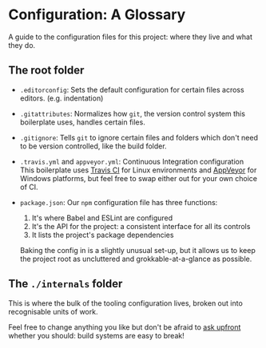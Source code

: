 # Configuration: A Glossary

A guide to the configuration files for this project: where they live and what
they do.

## The root folder

- `.editorconfig`: Sets the default configuration for certain files across editors. (e.g. indentation)

- `.gitattributes`: Normalizes how `git`, the version control system this boilerplate uses, handles certain files.

- `.gitignore`: Tells `git` to ignore certain files and folders which don't need to be version controlled, like the build folder.

- `.travis.yml` and `appveyor.yml`: Continuous Integration configuration<br/>
  This boilerplate uses [Travis CI](https://travis-ci.com) for Linux environments
  and [AppVeyor](https://www.appveyor.com/) for Windows platforms, but feel free
  to swap either out for your own choice of CI.

- `package.json`: Our `npm` configuration file has three functions:

  1.  It's where Babel and ESLint are configured
  1.  It's the API for the project: a consistent interface for all its controls
  1.  It lists the project's package dependencies

  Baking the config in is a slightly unusual set-up, but it allows us to keep
  the project root as uncluttered and grokkable-at-a-glance as possible.

## The `./internals` folder

This is where the bulk of the tooling configuration lives, broken out into
recognisable units of work.

Feel free to change anything you like but don't be afraid to [ask upfront](https://spectrum.chat/clix-boilerplate)
whether you should: build systems are easy to break!
